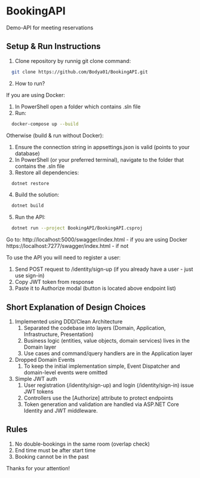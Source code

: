 # BookingAPI

Demo-API for meeting reservations

## Setup & Run Instructions

1. Clone repository by runnig git clone command:
```bash
  git clone https://github.com/Bodya01/BookingAPI.git
```

2. How to run?

If you are using Docker:
1) In PowerShell open a folder which contains .sln file
2) Run:
```bash
  docker-compose up --build
```

Otherwise (build & run without Docker):
1) Ensure the connection string in appsettings.json is valid (points to your database)
2) In PowerShell (or your preferred terminal), navigate to the folder that contains the .sln file
3) Restore all dependencies:
```bash
  dotnet restore
```
4) Build the solution:
```bash
  dotnet build
```
5) Run the API:
```bash
  dotnet run --project BookingAPI/BookingAPI.csproj
```

Go to:
http://localhost:5000/swagger/index.html - if you are using Docker
https://localhost:7277/swagger/index.html - if not

To use the API you will need to register a user:
1) Send POST request to /identity/sign-up (if you already have a user - just use sign-in)
2) Copy JWT token from response
3) Paste it to Authorize modal (button is located above endpoint list)

## Short Explanation of Design Choices

1. Implemented using DDD/Clean Architecture
   1) Separated the codebase into layers (Domain, Application, Infrastructure, Presentation)
   2) Business logic (entities, value objects, domain services) lives in the Domain layer
   3) Use cases and command/query handlers are in the Application layer
2. Dropped Domain Events
   1) To keep the initial implementation simple, Event Dispatcher and domain-level events were omitted
3. Simple JWT auth
   1) User registration (/identity/sign-up) and login (/identity/sign-in) issue JWT tokens
   2) Controllers use the [Authorize] attribute to protect endpoints
   3) Token generation and validation are handled via ASP.NET Core Identity and JWT middleware.

## Rules
1. No double-bookings in the same room (overlap check)
2. End time must be after start time
3. Booking cannot be in the past

Thanks for your attention!
